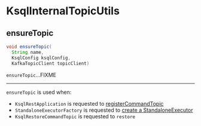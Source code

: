 # KsqlInternalTopicUtils

## <span id="ensureTopic"> ensureTopic

```java
void ensureTopic(
  String name,
  KsqlConfig ksqlConfig,
  KafkaTopicClient topicClient)
```

`ensureTopic`...FIXME

---

`ensureTopic` is used when:

* `KsqlRestApplication` is requested to [registerCommandTopic](rest/KsqlRestApplication.md#registerCommandTopic)
* `StandaloneExecutorFactory` is requested to [create a StandaloneExecutor](headless/StandaloneExecutorFactory.md#create)
* `KsqlRestoreCommandTopic` is requested to `restore`
